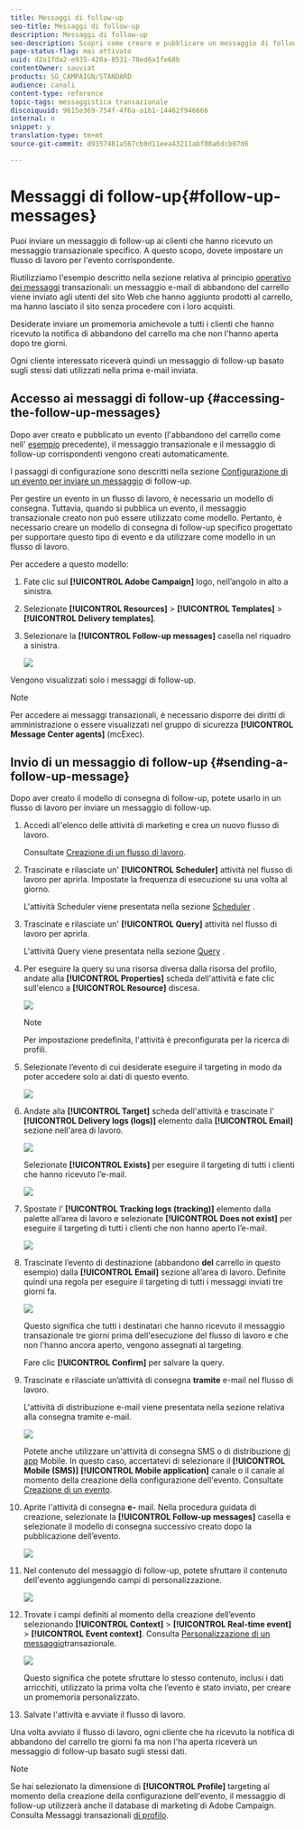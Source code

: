 ```yaml
---
title: Messaggi di follow-up
seo-title: Messaggi di follow-up
description: Messaggi di follow-up
seo-description: Scopri come creare e pubblicare un messaggio di follow-up.
page-status-flag: mai attivato
uuid: d2a17da2-e935-420a-8531-78ed6a1fe68b
contentOwner: sauviat
products: SG_CAMPAIGN/STANDARD
audience: canali
content-type: reference
topic-tags: messaggistica transazionale
discoiquuid: 9615e369-754f-4f6a-a1b1-14462f946666
internal: n
snippet: y
translation-type: tm+mt
source-git-commit: d9357481a567cb0d11eea43211abf08a6dcb07d6

---
```



# Messaggi di follow-up{#follow-up-messages}

Puoi inviare un messaggio di follow-up ai clienti che hanno ricevuto un messaggio transazionale specifico. A questo scopo, dovete impostare un flusso di lavoro per l'evento corrispondente.

Riutilizziamo l'esempio descritto nella sezione relativa al principio [operativo dei messaggi](../../channels/using/about-transactional-messaging.md#transactional-messaging-operating-principle) transazionali: un messaggio e-mail di abbandono del carrello viene inviato agli utenti del sito Web che hanno aggiunto prodotti al carrello, ma hanno lasciato il sito senza procedere con i loro acquisti.

Desiderate inviare un promemoria amichevole a tutti i clienti che hanno ricevuto la notifica di abbandono del carrello ma che non l'hanno aperta dopo tre giorni.

Ogni cliente interessato riceverà quindi un messaggio di follow-up basato sugli stessi dati utilizzati nella prima e-mail inviata.

## Accesso ai messaggi di follow-up {#accessing-the-follow-up-messages}

Dopo aver creato e pubblicato un evento (l'abbandono del carrello come nell' [esempio](../../channels/using/about-transactional-messaging.md#transactional-messaging-operating-principle) precedente), il messaggio transazionale e il messaggio di follow-up corrispondenti vengono creati automaticamente.

I passaggi di configurazione sono descritti nella sezione [Configurazione di un evento per inviare un messaggio](../../administration/using/configuring-transactional-messaging.md#use-case--configuring-an-event-to-send-a-transactional-message) di follow-up.

Per gestire un evento in un flusso di lavoro, è necessario un modello di consegna. Tuttavia, quando si pubblica un evento, il messaggio [](../../channels/using/event-transactional-messages.md) transazionale creato non può essere utilizzato come modello. Pertanto, è necessario creare un modello di consegna di follow-up specifico progettato per supportare questo tipo di evento e da utilizzare come modello in un flusso di lavoro.

Per accedere a questo modello:

1. Fate clic sul **[!UICONTROL Adobe Campaign]** logo, nell’angolo in alto a sinistra.
1. Selezionate **[!UICONTROL Resources]** &gt; **[!UICONTROL Templates]** &gt; **[!UICONTROL Delivery templates]**.
1. Selezionare la **[!UICONTROL Follow-up messages]** casella nel riquadro a sinistra.

   ![](assets/message-center_follow-up-search.png)

Vengono visualizzati solo i messaggi di follow-up.

>[!NOTE]
>
>Per accedere ai messaggi transazionali, è necessario disporre dei diritti di amministrazione o essere visualizzati nel gruppo di sicurezza **[!UICONTROL Message Center agents]** (mcExec).

## Invio di un messaggio di follow-up {#sending-a-follow-up-message}

Dopo aver creato il modello di consegna di follow-up, potete usarlo in un flusso di lavoro per inviare un messaggio di follow-up.

1. Accedi all'elenco delle attività di marketing e crea un nuovo flusso di lavoro.

   Consultate [Creazione di un flusso di lavoro](../../automating/using/building-a-workflow.md#creating-a-workflow).

1. Trascinate e rilasciate un' **[!UICONTROL Scheduler]** attività nel flusso di lavoro per aprirla. Impostate la frequenza di esecuzione su una volta al giorno.

   L'attività Scheduler viene presentata nella sezione [Scheduler](../../automating/using/scheduler.md) .

1. Trascinate e rilasciate un' **[!UICONTROL Query]** attività nel flusso di lavoro per aprirla.

   L'attività Query viene presentata nella sezione [Query](../../automating/using/query.md) .

1. Per eseguire la query su una risorsa diversa dalla risorsa del profilo, andate alla **[!UICONTROL Properties]** scheda dell'attività e fate clic sull'elenco a **[!UICONTROL Resource]** discesa.

   ![](assets/message-center_follow-up-query-properties.png)

   >[!NOTE]
   >
   >Per impostazione predefinita, l'attività è preconfigurata per la ricerca di profili.

1. Selezionate l’evento di cui desiderate eseguire il targeting in modo da poter accedere solo ai dati di questo evento.

   ![](assets/message-center_follow-up-query-resource.png)

1. Andate alla **[!UICONTROL Target]** scheda dell'attività e trascinate l' **[!UICONTROL Delivery logs (logs)]** elemento dalla **[!UICONTROL Email]** sezione nell'area di lavoro.

   ![](assets/message-center_follow-up-delivery-logs.png)

   Selezionate **[!UICONTROL Exists]** per eseguire il targeting di tutti i clienti che hanno ricevuto l’e-mail.

   ![](assets/message-center_follow-up-delivery-logs-exists.png)

1. Spostate l’ **[!UICONTROL Tracking logs (tracking)]** elemento dalla palette all’area di lavoro e selezionate **[!UICONTROL Does not exist]** per eseguire il targeting di tutti i clienti che non hanno aperto l’e-mail.

   ![](assets/message-center_follow-up-delivery-and-tracking-logs.png)

1. Trascinate l’evento di destinazione (abbandono **del** carrello in questo esempio) dalla **[!UICONTROL Email]** sezione all’area di lavoro. Definite quindi una regola per eseguire il targeting di tutti i messaggi inviati tre giorni fa.

   ![](assets/message-center_follow-up-created.png)

   Questo significa che tutti i destinatari che hanno ricevuto il messaggio transazionale tre giorni prima dell'esecuzione del flusso di lavoro e che non l'hanno ancora aperto, vengono assegnati al targeting.

   Fare clic **[!UICONTROL Confirm]** per salvare la query.

1. Trascinate e rilasciate un’attività di consegna **tramite** e-mail nel flusso di lavoro.

   L'attività di distribuzione e-mail viene presentata nella sezione relativa alla consegna [](../../automating/using/email-delivery.md) tramite e-mail.

   ![](assets/message-center_follow-up-workflow.png)

   Potete anche utilizzare un'attività di consegna [](../../automating/using/sms-delivery.md) SMS o di distribuzione [di app](../../automating/using/push-notification-delivery.md) Mobile. In questo caso, accertatevi di selezionare il **[!UICONTROL Mobile (SMS)]** **[!UICONTROL Mobile application]** canale o il canale al momento della creazione della configurazione dell'evento. Consultate [Creazione di un evento](../../administration/using/configuring-transactional-messaging.md#creating-an-event).

1. Aprite l'attività di consegna **e-** mail. Nella procedura guidata di creazione, selezionate la **[!UICONTROL Follow-up messages]** casella e selezionate il modello di consegna successivo creato dopo la pubblicazione dell’evento.

   ![](assets/message-center_follow-up-template.png)

1. Nel contenuto del messaggio di follow-up, potete sfruttare il contenuto dell'evento aggiungendo campi di personalizzazione.

   ![](assets/message-center_follow-up-content.png)

1. Trovate i campi definiti al momento della creazione dell’evento selezionando **[!UICONTROL Context]** &gt; **[!UICONTROL Real-time event]** &gt; **[!UICONTROL Event context]**. Consulta [Personalizzazione di un messaggio](../../channels/using/event-transactional-messages.md#personalizing-a-transactional-message)transazionale.

   ![](assets/message-center_follow-up-personalization.png)

   Questo significa che potete sfruttare lo stesso contenuto, inclusi i dati arricchiti, utilizzato la prima volta che l’evento è stato inviato, per creare un promemoria personalizzato.

1. Salvate l'attività e avviate il flusso di lavoro.

Una volta avviato il flusso di lavoro, ogni cliente che ha ricevuto la notifica di abbandono del carrello tre giorni fa ma non l'ha aperta riceverà un messaggio di follow-up basato sugli stessi dati.

>[!NOTE]
>
>Se hai selezionato la dimensione di **[!UICONTROL Profile]** targeting al momento della creazione della configurazione dell'evento, il messaggio di follow-up utilizzerà anche il database di marketing di Adobe Campaign. Consulta Messaggi transazionali [di profilo](../../channels/using/profile-transactional-messages.md).

